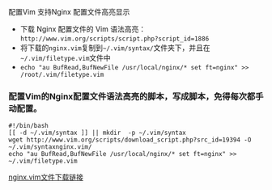 配置Vim 支持Nginx 配置文件高亮显示
* 下载 Nginx 配置文件的 Vim 语法高亮：`http://www.vim.org/scripts/script.php?script_id=1886`
* 将下载的`nginx.vim`复制到`~/.vim/syntax/`文件夹下，并且在`~/.vim/filetype.vim`文件中
* `echo "au BufRead,BufNewFile /usr/local/nginx/* set ft=nginx" >> /root/.vim/filetype.vim`

 ### 配置Vim的Nginx配置文件语法高亮的脚本，写成脚本，免得每次都手动配置。
 ```
 #!/bin/bash
 [[ -d ~/.vim/syntax ]] || mkdir  -p ~/.vim/syntax
 wget http://www.vim.org/scripts/download_script.php?src_id=19394 -O ~/.vim/syntaxnginx.vim/
 echo "au BufRead,BufNewFile /usr/local/nginx/* set ft=nginx" >> ~/.vim/filetype.vim
 ```

 [nginx.vim文件下载链接](https://czero000.github.io/upload/web/nginx/nginx.vim)

